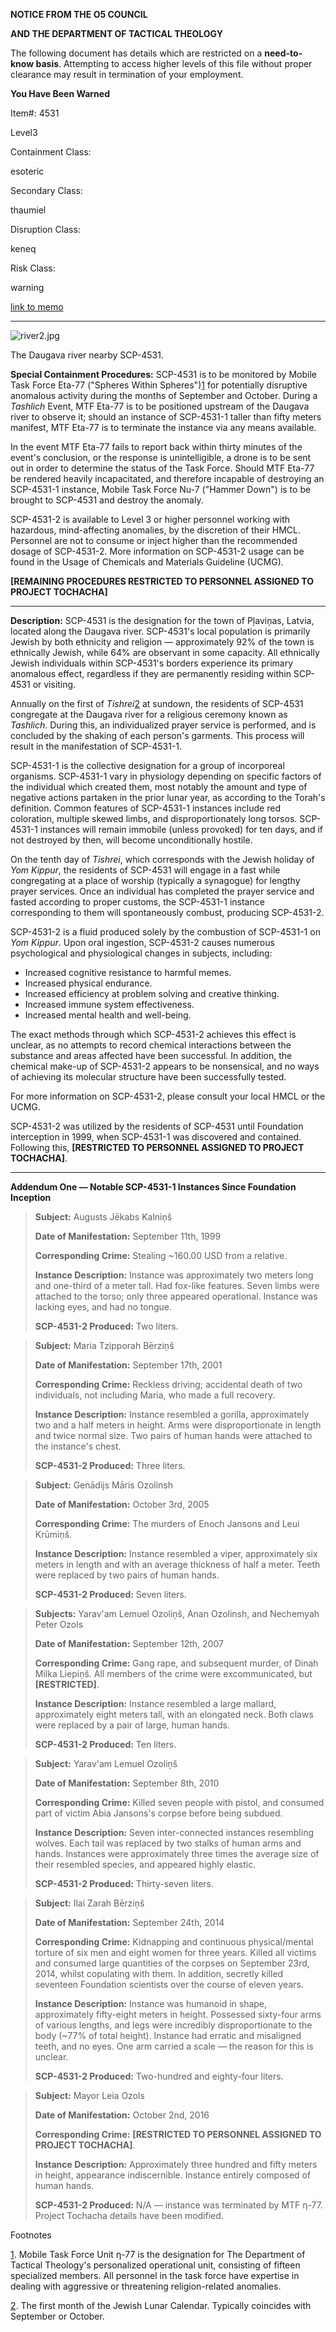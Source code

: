   
**NOTICE FROM THE O5 COUNCIL**

**AND THE DEPARTMENT OF TACTICAL THEOLOGY**

The following document has details which are restricted on a **need-to-know basis**. Attempting to access higher levels of this file without proper clearance may result in termination of your employment.

**You Have Been Warned**  

  
  

Item#: 4531

Level3

Containment Class:

esoteric

Secondary Class:

thaumiel

Disruption Class:

keneq

Risk Class:

warning

[link to memo](http://www.scp-wiki.net/classification-committee-memo)  

* * *

![river2.jpg](http://scp-wiki.wdfiles.com/local--files/scp-4531/river2.jpg)

The Daugava river nearby SCP-4531.

**Special Containment Procedures:** SCP-4531 is to be monitored by Mobile Task Force Eta-77 ("Spheres Within Spheres")[1](javascript:;) for potentially disruptive anomalous activity during the months of September and October. During a _Tashlich_ Event, MTF Eta-77 is to be positioned upstream of the Daugava river to observe it; should an instance of SCP-4531-1 taller than fifty meters manifest, MTF Eta-77 is to terminate the instance via any means available.

In the event MTF Eta-77 fails to report back within thirty minutes of the event's conclusion, or the response is unintelligible, a drone is to be sent out in order to determine the status of the Task Force. Should MTF Eta-77 be rendered heavily incapacitated, and therefore incapable of destroying an SCP-4531-1 instance, Mobile Task Force Nu-7 ("Hammer Down") is to be brought to SCP-4531 and destroy the anomaly.

SCP-4531-2 is available to Level 3 or higher personnel working with hazardous, mind-affecting anomalies, by the discretion of their HMCL. Personnel are not to consume or inject higher than the recommended dosage of SCP-4531-2. More information on SCP-4531-2 usage can be found in the Usage of Chemicals and Materials Guideline (UCMG).

**\[REMAINING PROCEDURES RESTRICTED TO PERSONNEL ASSIGNED TO PROJECT TOCHACHA\]**

* * *

**Description:** SCP-4531 is the designation for the town of Pļaviņas, Latvia, located along the Daugava river. SCP-4531's local population is primarily Jewish by both ethnicity and religion — approximately 92% of the town is ethnically Jewish, while 64% are observant in some capacity. All ethnically Jewish individuals within SCP-4531's borders experience its primary anomalous effect, regardless if they are permanently residing within SCP-4531 or visiting.

Annually on the first of _Tishrei_[2](javascript:;) at sundown, the residents of SCP-4531 congregate at the Daugava river for a religious ceremony known as _Tashlich_. During this, an individualized prayer service is performed, and is concluded by the shaking of each person's garments. This process will result in the manifestation of SCP-4531-1.

SCP-4531-1 is the collective designation for a group of incorporeal organisms. SCP-4531-1 vary in physiology depending on specific factors of the individual which created them, most notably the amount and type of negative actions partaken in the prior lunar year, as according to the Torah's definition. Common features of SCP-4531-1 instances include red coloration, multiple skewed limbs, and disproportionately long torsos. SCP-4531-1 instances will remain immobile (unless provoked) for ten days, and if not destroyed by then, will become unconditionally hostile.

On the tenth day of _Tishrei_, which corresponds with the Jewish holiday of _Yom Kippur_, the residents of SCP-4531 will engage in a fast while congregating at a place of worship (typically a synagogue) for lengthy prayer services. Once an individual has completed the prayer service and fasted according to proper customs, the SCP-4531-1 instance corresponding to them will spontaneously combust, producing SCP-4531-2.

SCP-4531-2 is a fluid produced solely by the combustion of SCP-4531-1 on _Yom Kippur_. Upon oral ingestion, SCP-4531-2 causes numerous psychological and physiological changes in subjects, including:

*   Increased cognitive resistance to harmful memes.
*   Increased physical endurance.
*   Increased efficiency at problem solving and creative thinking.
*   Increased immune system effectiveness.
*   Increased mental health and well-being.

The exact methods through which SCP-4531-2 achieves this effect is unclear, as no attempts to record chemical interactions between the substance and areas affected have been successful. In addition, the chemical make-up of SCP-4531-2 appears to be nonsensical, and no ways of achieving its molecular structure have been successfully tested.

For more information on SCP-4531-2, please consult your local HMCL or the UCMG.

SCP-4531-2 was utilized by the residents of SCP-4531 until Foundation interception in 1999, when SCP-4531-1 was discovered and contained. Following this, **\[RESTRICTED TO PERSONNEL ASSIGNED TO PROJECT TOCHACHA\]**.

* * *

**Addendum One — Notable SCP-4531-1 Instances Since Foundation Inception**

> **Subject:** Augusts Jēkabs Kalniņš
> 
> **Date of Manifestation:** September 11th, 1999
> 
> **Corresponding Crime:** Stealing ~160.00 USD from a relative.
> 
> **Instance Description:** Instance was approximately two meters long and one-third of a meter tall. Had fox-like features. Seven limbs were attached to the torso; only three appeared operational. Instance was lacking eyes, and had no tongue.
> 
> **SCP-4531-2 Produced:** Two liters.

> **Subject:** Maria Tzipporah Bērziņš
> 
> **Date of Manifestation:** September 17th, 2001
> 
> **Corresponding Crime:** Reckless driving; accidental death of two individuals, not including Maria, who made a full recovery.
> 
> **Instance Description:** Instance resembled a gorilla, approximately two and a half meters in height. Arms were disproportionate in length and twice normal size. Two pairs of human hands were attached to the instance's chest.
> 
> **SCP-4531-2 Produced:** Three liters.

> **Subject:** Genādijs Māris Ozolinsh
> 
> **Date of Manifestation:** October 3rd, 2005
> 
> **Corresponding Crime:** The murders of Enoch Jansons and Leui Krūmiņš.
> 
> **Instance Description:** Instance resembled a viper, approximately six meters in length and with an average thickness of half a meter. Teeth were replaced by two pairs of human hands.
> 
> **SCP-4531-2 Produced:** Seven liters.

> **Subjects:** Yarav'am Lemuel Ozoliņš, Anan Ozolinsh, and Nechemyah Peter Ozols
> 
> **Date of Manifestation:** September 12th, 2007
> 
> **Corresponding Crime:** Gang rape, and subsequent murder, of Dinah Milka Liepiņš. All members of the crime were excommunicated, but **\[RESTRICTED\]**.
> 
> **Instance Description:** Instance resembled a large mallard, approximately eight meters tall, with an elongated neck. Both claws were replaced by a pair of large, human hands.
> 
> **SCP-4531-2 Produced:** Ten liters.

> **Subject:** Yarav'am Lemuel Ozoliņš
> 
> **Date of Manifestation:** September 8th, 2010
> 
> **Corresponding Crime:** Killed seven people with pistol, and consumed part of victim Abia Jansons's corpse before being subdued.
> 
> **Instance Description:** Seven inter-connected instances resembling wolves. Each tail was replaced by two stalks of human arms and hands. Instances were approximately three times the average size of their resembled species, and appeared highly elastic.
> 
> **SCP-4531-2 Produced:** Thirty-seven liters.

> **Subject:** Ilai Zarah Bērziņš
> 
> **Date of Manifestation:** September 24th, 2014
> 
> **Corresponding Crime:** Kidnapping and continuous physical/mental torture of six men and eight women for three years. Killed all victims and consumed large quantities of the corpses on September 23rd, 2014, whilst copulating with them. In addition, secretly killed seventeen Foundation scientists over the course of eleven years.
> 
> **Instance Description:** Instance was humanoid in shape, approximately fifty-eight meters in height. Possessed sixty-four arms of various lengths, and legs were incredibly disproportionate to the body (~77% of total height). Instance had erratic and misaligned teeth, and no eyes. One arm carried a scale — the reason for this is unclear.
> 
> **SCP-4531-2 Produced:** Two-hundred and eighty-four liters.

> **Subject:** Mayor Leia Ozols
> 
> **Date of Manifestation:** October 2nd, 2016
> 
> **Corresponding Crime:** **\[RESTRICTED TO PERSONNEL ASSIGNED TO PROJECT TOCHACHA\]**.
> 
> **Instance Description:** Approximately three hundred and fifty meters in height, appearance indiscernible. Instance entirely composed of human hands.
> 
> **SCP-4531-2 Produced:** N/A — instance was terminated by MTF η-77. Project Tochacha details have been modified.

  
  
  
  

Footnotes

[1](javascript:;). Mobile Task Force Unit η-77 is the designation for The Department of Tactical Theology's personalized operational unit, consisting of fifteen specialized members. All personnel in the task force have expertise in dealing with aggressive or threatening religion-related anomalies.

[2](javascript:;). The first month of the Jewish Lunar Calendar. Typically coincides with September or October.